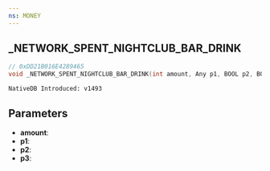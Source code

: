 ```yaml
---
ns: MONEY
---
```

## _NETWORK_SPENT_NIGHTCLUB_BAR_DRINK

```c
// 0xDD21B016E4289465
void _NETWORK_SPENT_NIGHTCLUB_BAR_DRINK(int amount, Any p1, BOOL p2, BOOL p3);
```

```
NativeDB Introduced: v1493
```

## Parameters
* **amount**:
* **p1**:
* **p2**:
* **p3**:
